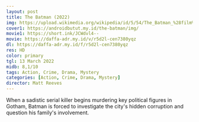 ```yaml
---
layout: post
title: The Batman (2022)
img: https://upload.wikimedia.org/wikipedia/id/5/54/The_Batman_%28film%29_poster.jpeg
cover1: https://androidbutut.my.id/the-batman/img/
movie1: https://short.ink/JCWdvl4--
movie: https://daffa-adr.my.id/v/r5d2l-cen7380yqz
dl: https://daffa-adr.my.id/f/r5d2l-cen7380yqz
res: HD
color: primary
tgl: 13 March 2022
midb: 8,1/10
tags: Action, Crime, Drama, Mystery
categories: [Action, Crime, Drama, Mystery]
director: Matt Reeves
---
```


When a sadistic serial killer begins murdering key political figures in Gotham, Batman is forced to investigate the city's hidden corruption and question his family's involvement.
